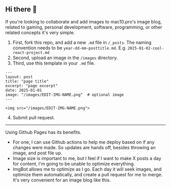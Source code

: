 ## Hi there 👋
If you're looking to collaborate and add images to mac10.pro's image blog, related to gaming, personal development, software, programming, or other related concepts it's very simple.

1. First, fork this repo, and add a new `.md` file in `/_posts`. The naming convention needs to be `year-dd-mm-posttitle.md`. E.g. `2025-01-02-cool-react-project.md`
2. Second, upload an image in the `/images` directory.
3. Third, use this template in your `.md` file.
```
---
layout: post
title: "page title"
excerpt: "page excerpt"
date: 2025-01-01
image: "/images/EDIT-IMG-NAME.png"  # optional image
---

<img src="/images/EDIT-IMG-NAME.png">
```
4. Submit pull request.

---

Using Github Pages has its benefits. 
- For one, I can use Github actions to help me deploy based on if any changes were made. So updates are hands off, besides throwing an image, and post file up.
- Image size is important to me, but I feel if I want to make X posts a day for content, I'm going to be unable to optimize everything.
- ImgBot allows me to optimize as I go. Each day it will seek images, and optimize them automatically, and create a pull request for me to merge. It's very convenient for an image blog like this.
